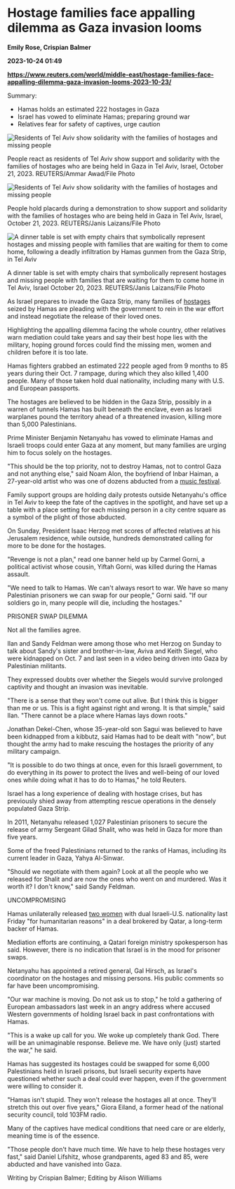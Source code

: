 # Hostage families face appalling dilemma as Gaza invasion looms
**Emily Rose, Crispian Balmer**

**2023-10-24 01:49**

**https://www.reuters.com/world/middle-east/hostage-families-face-appalling-dilemma-gaza-invasion-looms-2023-10-23/**

Summary:

*   Hamas holds an estimated 222 hostages in Gaza
*   Israel has vowed to eliminate Hamas; preparing ground war
*   Relatives fear for safety of captives, urge caution

![Residents of Tel Aviv show solidarity with the families of hostages and missing people](https://www.reuters.com/resizer/s1vNhUXTlHoDWfSbBSVrg2SKoo4=/1920x0/filters:quality(80)/cloudfront-us-east-2.images.arcpublishing.com/reuters/I6X6YJQCDRKHHBDTML76MSXLLU.jpg)

People react as residents of Tel Aviv show support and solidarity with the families of hostages who are being held in Gaza in Tel Aviv, Israel, October 21, 2023. REUTERS/Ammar Awad/File Photo

![Residents of Tel Aviv show solidarity with the families of hostages and missing people](https://www.reuters.com/resizer/s2dKXIxMHcGtjU4XmfrusW6p1ss=/1920x0/filters:quality(80)/cloudfront-us-east-2.images.arcpublishing.com/reuters/Y4U3WLGH6BNRTPHG4RIITLXBSA.jpg)

People hold placards during a demonstration to show support and solidarity with the families of hostages who are being held in Gaza in Tel Aviv, Israel, October 21, 2023. REUTERS/Janis Laizans/File Photo

![A dinner table is set with empty chairs that symbolically represent hostages and missing people with families that are waiting for them to come home, following a deadly infiltration by Hamas gunmen from the Gaza Strip, in Tel Aviv](https://www.reuters.com/resizer/9gXChLcdLr1wq8xWCZwOIejNKNw=/1920x0/filters:quality(80)/cloudfront-us-east-2.images.arcpublishing.com/reuters/OHXW4SMCBNKXJPGWZDJGYBR3EU.jpg)

A dinner table is set with empty chairs that symbolically represent hostages and missing people with families that are waiting for them to come home in Tel Aviv, Israel October 20, 2023. REUTERS/Janis Laizans/File Photo

As Israel prepares to invade the Gaza Strip, many families of [hostages](https://www.reuters.com/world/middle-east/what-do-we-now-about-hamas-hostages-2023-10-19/) seized by Hamas are pleading with the government to rein in the war effort and instead negotiate the release of their loved ones.

Highlighting the appalling dilemma facing the whole country, other relatives warn mediation could take years and say their best hope lies with the military, hoping ground forces could find the missing men, women and children before it is too late.

Hamas fighters grabbed an estimated 222 people aged from 9 months to 85 years during their Oct. 7 rampage, during which they also killed 1,400 people. Many of those taken hold dual nationality, including many with U.S. and European passports.

The hostages are believed to be hidden in the Gaza Strip, possibly in a warren of tunnels Hamas has built beneath the enclave, even as Israeli warplanes pound the territory ahead of a threatened invasion, killing more than 5,000 Palestinians.

Prime Minister Benjamin Netanyahu has vowed to eliminate Hamas and Israeli troops could enter Gaza at any moment, but many families are urging him to focus solely on the hostages.

"This should be the top priority, not to destroy Hamas, not to control Gaza and not anything else," said Noam Alon, the boyfriend of Inbar Haiman, a 27-year-old artist who was one of dozens abducted from a [music festival](https://www.reuters.com/world/middle-east/abandoned-cars-underline-panic-israeli-music-festival-where-hamas-gunmen-killed-2023-10-09/).

Family support groups are holding daily protests outside Netanyahu's office in Tel Aviv to keep the fate of the captives in the spotlight, and have set up a table with a place setting for each missing person in a city centre square as a symbol of the plight of those abducted.

On Sunday, President Isaac Herzog met scores of affected relatives at his Jerusalem residence, while outside, hundreds demonstrated calling for more to be done for the hostages.

"Revenge is not a plan," read one banner held up by Carmel Gorni, a political activist whose cousin, Yiftah Gorni, was killed during the Hamas assault.

"We need to talk to Hamas. We can't always resort to war. We have so many Palestinian prisoners we can swap for our people," Gorni said. "If our soldiers go in, many people will die, including the hostages."

PRISONER SWAP DILEMMA

Not all the families agree.

Ilan and Sandy Feldman were among those who met Herzog on Sunday to talk about Sandy's sister and brother-in-law, Aviva and Keith Siegel, who were kidnapped on Oct. 7 and last seen in a video being driven into Gaza by Palestinian militants.

They expressed doubts over whether the Siegels would survive prolonged captivity and thought an invasion was inevitable.

"There is a sense that they won't come out alive. But I think this is bigger than me or us. This is a fight against right and wrong. It is that simple," said Ilan. "There cannot be a place where Hamas lays down roots."

Jonathan Dekel-Chen, whose 35-year-old son Sagui was believed to have been kidnapped from a kibbutz, said Hamas had to be dealt with "now", but thought the army had to make rescuing the hostages the priority of any military campaign.

"It is possible to do two things at once, even for this Israeli government, to do everything in its power to protect the lives and well-being of our loved ones while doing what it has to do to Hamas," he told Reuters.

Israel has a long experience of dealing with hostage crises, but has previously shied away from attempting rescue operations in the densely populated Gaza Strip.

In 2011, Netanyahu released 1,027 Palestinian prisoners to secure the release of army Sergeant Gilad Shalit, who was held in Gaza for more than five years.

Some of the freed Palestinians returned to the ranks of Hamas, including its current leader in Gaza, Yahya Al-Sinwar.

"Should we negotiate with them again? Look at all the people who we released for Shalit and are now the ones who went on and murdered. Was it worth it? I don't know," said Sandy Feldman.

UNCOMPROMISING

Hamas unilaterally released [two women](https://www.reuters.com/world/biden-seek-billions-military-aid-israel-invasion-gaza-nears-2023-10-20/) with dual Israeli-U.S. nationality last Friday "for humanitarian reasons" in a deal brokered by Qatar, a long-term backer of Hamas.

Mediation efforts are continuing, a Qatari foreign ministry spokesperson has said. However, there is no indication that Israel is in the mood for prisoner swaps.

Netanyahu has appointed a retired general, Gal Hirsch, as Israel's coordinator on the hostages and missing persons. His public comments so far have been uncompromising.

"Our war machine is moving. Do not ask us to stop," he told a gathering of European ambassadors last week in an angry address where accused Western governments of holding Israel back in past confrontations with Hamas.

"This is a wake up call for you. We woke up completely thank God. There will be an unimaginable response. Believe me. We have only (just) started the war," he said.

Hamas has suggested its hostages could be swapped for some 6,000 Palestinians held in Israeli prisons, but Israeli security experts have questioned whether such a deal could ever happen, even if the government were willing to consider it.

"Hamas isn't stupid. They won't release the hostages all at once. They'll stretch this out over five years," Giora Eiland, a former head of the national security council, told 103FM radio.

Many of the captives have medical conditions that need care or are elderly, meaning time is of the essence.

"Those people don't have much time. We have to help these hostages very fast," said Daniel Lifshitz, whose grandparents, aged 83 and 85, were abducted and have vanished into Gaza.

Writing by Crispian Balmer; Editing by Alison Williams